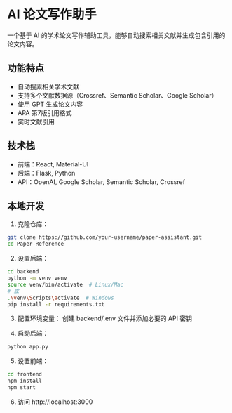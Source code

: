 
# AI 论文写作助手

一个基于 AI 的学术论文写作辅助工具，能够自动搜索相关文献并生成包含引用的论文内容。

## 功能特点

- 自动搜索相关学术文献
- 支持多个文献数据源（Crossref、Semantic Scholar、Google Scholar）
- 使用 GPT 生成论文内容
- APA 第7版引用格式
- 实时文献引用

## 技术栈

- 前端：React, Material-UI
- 后端：Flask, Python
- API：OpenAI, Google Scholar, Semantic Scholar, Crossref

## 本地开发

1. 克隆仓库：
```bash
git clone https://github.com/your-username/paper-assistant.git
cd Paper-Reference
```

2. 设置后端：
```bash
cd backend
python -m venv venv
source venv/bin/activate  # Linux/Mac
# 或
.\venv\Scripts\activate  # Windows
pip install -r requirements.txt
```

3. 配置环境变量：
创建 backend/.env 文件并添加必要的 API 密钥

4. 启动后端：
```bash
python app.py
```

5. 设置前端：
```bash
cd frontend
npm install
npm start
```

6. 访问 http://localhost:3000
